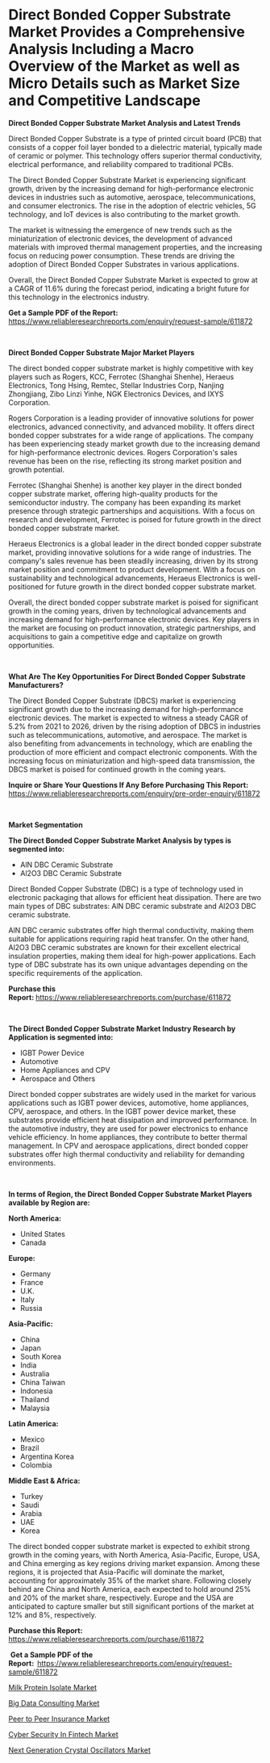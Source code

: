 <p><h1>Direct Bonded Copper Substrate Market Provides a Comprehensive Analysis Including a Macro Overview of the Market as well as Micro Details such as Market Size and Competitive Landscape</h1></p><p><strong>Direct Bonded Copper Substrate Market Analysis and Latest Trends</strong></p>
<p><p>Direct Bonded Copper Substrate is a type of printed circuit board (PCB) that consists of a copper foil layer bonded to a dielectric material, typically made of ceramic or polymer. This technology offers superior thermal conductivity, electrical performance, and reliability compared to traditional PCBs.</p><p>The Direct Bonded Copper Substrate Market is experiencing significant growth, driven by the increasing demand for high-performance electronic devices in industries such as automotive, aerospace, telecommunications, and consumer electronics. The rise in the adoption of electric vehicles, 5G technology, and IoT devices is also contributing to the market growth.</p><p>The market is witnessing the emergence of new trends such as the miniaturization of electronic devices, the development of advanced materials with improved thermal management properties, and the increasing focus on reducing power consumption. These trends are driving the adoption of Direct Bonded Copper Substrates in various applications.</p><p>Overall, the Direct Bonded Copper Substrate Market is expected to grow at a CAGR of 11.6% during the forecast period, indicating a bright future for this technology in the electronics industry.</p></p>
<p><strong>Get a Sample PDF of the Report:&nbsp;</strong> <a href="https://www.reliableresearchreports.com/enquiry/request-sample/611872">https://www.reliableresearchreports.com/enquiry/request-sample/611872</a></p>
<p>&nbsp;</p>
<p><strong>Direct Bonded Copper Substrate Major Market Players</strong></p>
<p><p>The direct bonded copper substrate market is highly competitive with key players such as Rogers, KCC, Ferrotec (Shanghai Shenhe), Heraeus Electronics, Tong Hsing, Remtec, Stellar Industries Corp, Nanjing Zhongjiang, Zibo Linzi Yinhe, NGK Electronics Devices, and IXYS Corporation. </p><p>Rogers Corporation is a leading provider of innovative solutions for power electronics, advanced connectivity, and advanced mobility. It offers direct bonded copper substrates for a wide range of applications. The company has been experiencing steady market growth due to the increasing demand for high-performance electronic devices. Rogers Corporation's sales revenue has been on the rise, reflecting its strong market position and growth potential.</p><p>Ferrotec (Shanghai Shenhe) is another key player in the direct bonded copper substrate market, offering high-quality products for the semiconductor industry. The company has been expanding its market presence through strategic partnerships and acquisitions. With a focus on research and development, Ferrotec is poised for future growth in the direct bonded copper substrate market.</p><p>Heraeus Electronics is a global leader in the direct bonded copper substrate market, providing innovative solutions for a wide range of industries. The company's sales revenue has been steadily increasing, driven by its strong market position and commitment to product development. With a focus on sustainability and technological advancements, Heraeus Electronics is well-positioned for future growth in the direct bonded copper substrate market.</p><p>Overall, the direct bonded copper substrate market is poised for significant growth in the coming years, driven by technological advancements and increasing demand for high-performance electronic devices. Key players in the market are focusing on product innovation, strategic partnerships, and acquisitions to gain a competitive edge and capitalize on growth opportunities.</p></p>
<p>&nbsp;</p>
<p><strong>What Are The Key Opportunities For Direct Bonded Copper Substrate Manufacturers?</strong></p>
<p><p>The Direct Bonded Copper Substrate (DBCS) market is experiencing significant growth due to the increasing demand for high-performance electronic devices. The market is expected to witness a steady CAGR of 5.2% from 2021 to 2026, driven by the rising adoption of DBCS in industries such as telecommunications, automotive, and aerospace. The market is also benefiting from advancements in technology, which are enabling the production of more efficient and compact electronic components. With the increasing focus on miniaturization and high-speed data transmission, the DBCS market is poised for continued growth in the coming years.</p></p>
<p><strong>Inquire or Share Your Questions If Any Before Purchasing This Report:</strong> <a href="https://www.reliableresearchreports.com/enquiry/pre-order-enquiry/611872">https://www.reliableresearchreports.com/enquiry/pre-order-enquiry/611872</a></p>
<p>&nbsp;</p>
<p><strong>Market Segmentation</strong></p>
<p><strong>The Direct Bonded Copper Substrate Market Analysis by types is segmented into:</strong></p>
<p><ul><li>AlN DBC Ceramic Substrate</li><li>Al2O3 DBC Ceramic Substrate</li></ul></p>
<p><p>Direct Bonded Copper Substrate (DBC) is a type of technology used in electronic packaging that allows for efficient heat dissipation. There are two main types of DBC substrates: AlN DBC ceramic substrate and Al2O3 DBC ceramic substrate. </p><p>AlN DBC ceramic substrates offer high thermal conductivity, making them suitable for applications requiring rapid heat transfer. On the other hand, Al2O3 DBC ceramic substrates are known for their excellent electrical insulation properties, making them ideal for high-power applications. Each type of DBC substrate has its own unique advantages depending on the specific requirements of the application.</p></p>
<p><strong>Purchase this Report:&nbsp;</strong><a href="https://www.reliableresearchreports.com/purchase/611872">https://www.reliableresearchreports.com/purchase/611872</a></p>
<p>&nbsp;</p>
<p><strong>The Direct Bonded Copper Substrate Market Industry Research by Application is segmented into:</strong></p>
<p><ul><li>IGBT Power Device</li><li>Automotive</li><li>Home Appliances and CPV</li><li>Aerospace and Others</li></ul></p>
<p><p>Direct bonded copper substrates are widely used in the market for various applications such as IGBT power devices, automotive, home appliances, CPV, aerospace, and others. In the IGBT power device market, these substrates provide efficient heat dissipation and improved performance. In the automotive industry, they are used for power electronics to enhance vehicle efficiency. In home appliances, they contribute to better thermal management. In CPV and aerospace applications, direct bonded copper substrates offer high thermal conductivity and reliability for demanding environments.</p></p>
<p>&nbsp;</p>
<p><strong>In terms of Region, the Direct Bonded Copper Substrate Market Players available by Region are:</strong></p>
<p>
    <p> <strong> North America: </strong>
        <ul>
            <li>United States</li>
            <li>Canada</li>
        </ul>
        </p> 
    <p> <strong> Europe: </strong>
        <ul>
            <li>Germany</li>
            <li>France</li>
            <li>U.K.</li>
            <li>Italy</li>
            <li>Russia</li>
        </ul>
        </p> 
    <p> <strong> Asia-Pacific: </strong>
        <ul>
            <li>China</li>
            <li>Japan</li>
            <li>South Korea</li>
            <li>India</li>
            <li>Australia</li>
            <li>China Taiwan</li>
            <li>Indonesia</li>
            <li>Thailand</li>
            <li>Malaysia</li>
        </ul>
        </p> 
    <p> <strong> Latin America: </strong>
        <ul>
            <li>Mexico</li>
            <li>Brazil</li>
            <li>Argentina Korea</li>
            <li>Colombia</li>
        </ul>
        </p> 
    <p> <strong> Middle East & Africa: </strong>
        <ul>
            <li>Turkey</li>
            <li>Saudi</li>
            <li>Arabia</li>
            <li>UAE</li>
            <li>Korea</li>
        </ul>
    </p>
    </p>
<p><p>The direct bonded copper substrate market is expected to exhibit strong growth in the coming years, with North America, Asia-Pacific, Europe, USA, and China emerging as key regions driving market expansion. Among these regions, it is projected that Asia-Pacific will dominate the market, accounting for approximately 35% of the market share. Following closely behind are China and North America, each expected to hold around 25% and 20% of the market share, respectively. Europe and the USA are anticipated to capture smaller but still significant portions of the market at 12% and 8%, respectively.</p></p>
<p><strong>Purchase this Report: </strong><a href="https://www.reliableresearchreports.com/purchase/611872">https://www.reliableresearchreports.com/purchase/611872</a></p>
<p>&nbsp;<strong>Get a Sample PDF of the Report:&nbsp;&nbsp;</strong><a href="https://www.reliableresearchreports.com/enquiry/request-sample/611872">https://www.reliableresearchreports.com/enquiry/request-sample/611872</a></p>
<p><strong></strong></p>
<p><p><a href="https://medium.com/@edwinhayes25/milk-protein-isolate-market-share-evolution-and-market-growth-trends-2024-2031-6ef6b7a89a6c">Milk Protein Isolate Market</a></p><p><a href="https://medium.com/@edwinhayes25/big-data-consulting-nbsp-market-focuses-on-market-share-size-and-projected-forecast-till-2031-f1a67f1b2903">Big Data Consulting Market</a></p><p><a href="https://medium.com/@edwinhayes25/peer-to-peer-insurance-market-comprehensive-assessment-by-type-application-and-geography-94ba82860fd1">Peer to Peer Insurance Market</a></p><p><a href="https://medium.com/@edwinhayes25/cyber-security-in-fintech-market-share-evolution-and-market-growth-trends-2024-2031-9e64ee7e8c3a">Cyber Security In Fintech Market</a></p><p><a href="https://medium.com/@edwinhayes25/next-generation-crystal-oscillators-market-research-report-its-history-and-forecast-2024-to-2031-88b084cf130b">Next Generation Crystal Oscillators Market</a></p></p>